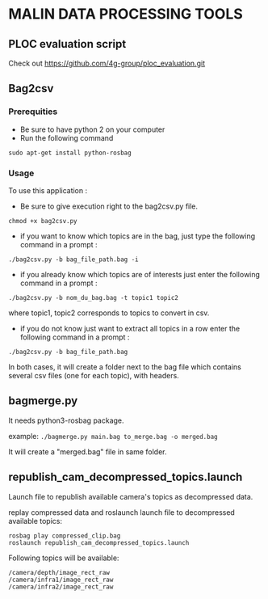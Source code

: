 # MALIN DATA PROCESSING TOOLS

## PLOC evaluation script
Check out https://github.com/4g-group/ploc_evaluation.git

## Bag2csv
### Prerequities
* Be sure to have python 2 on your computer
* Run the following command
```#bash
sudo apt-get install python-rosbag
```
### Usage
To use this application :
* Be sure to give execution right to the bag2csv.py file.
```#bash
chmod +x bag2csv.py
```
* if you want to know which topics are in the bag, just type the following command in a prompt :
```#bash
./bag2csv.py -b bag_file_path.bag -i
```
* if you already know which topics are of interests just enter the following command in a prompt :
```#bash
./bag2csv.py -b nom_du_bag.bag -t topic1 topic2
```
where topic1, topic2 corresponds to topics to convert in csv.
* if you do not know just want to extract all topics in a row enter the following command in a prompt :
```#bash
./bag2csv.py -b bag_file_path.bag
```

In both cases, it will create a folder next to the bag file which contains several csv files (one for each topic), with headers.

## bagmerge.py

It needs python3-rosbag package.

example:
`./bagmerge.py main.bag to_merge.bag -o merged.bag`

It will create a "merged.bag" file in same folder.

## republish_cam_decompressed_topics.launch
Launch file to republish available camera's topics as decompressed data.

replay compressed data and roslaunch launch file to decompressed available topics:
```
rosbag play compressed_clip.bag
roslaunch republish_cam_decompressed_topics.launch
```

Following topics will be available:
```
/camera/depth/image_rect_raw
/camera/infra1/image_rect_raw
/camera/infra2/image_rect_raw
```

